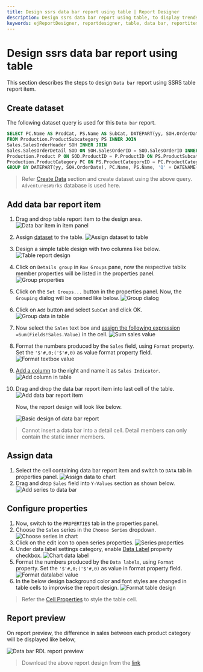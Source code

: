 ```yaml
---
title: Design ssrs data bar report using table | Report Designer
description: Design ssrs data bar report using table, to display trends and changes in data over time with Web Report Designer.
keywords: ejReportDesigner, reportdesigner, table, data bar, reportitem, bold reports, documentation, help, ej, user guide, demo, samples, bold reports, bold reporting
---
```


# Design ssrs data bar report using table

This section describes the steps to design `Data bar` report using SSRS table report item.

## Create dataset

The following dataset query is used for this `Data bar` report.

```sql
SELECT PC.Name AS ProdCat, PS.Name AS SubCat, DATEPART(yy, SOH.OrderDate) AS OrderYear, 'Q' + DATENAME(qq, SOH.OrderDate) AS OrderQtr,SUM(SOD.UnitPrice * SOD.OrderQty) AS Sales
FROM Production.ProductSubcategory PS INNER JOIN
Sales.SalesOrderHeader SOH INNER JOIN
Sales.SalesOrderDetail SOD ON SOH.SalesOrderID = SOD.SalesOrderID INNER JOIN
Production.Product P ON SOD.ProductID = P.ProductID ON PS.ProductSubcategoryID = P.ProductSubcategoryID INNER JOIN
Production.ProductCategory PC ON PS.ProductCategoryID = PC.ProductCategoryID
GROUP BY DATEPART(yy, SOH.OrderDate), PC.Name, PS.Name, 'Q' + DATENAME(qq, SOH.OrderDate), PS.ProductSubcategoryID
```

> Refer [Create Data](./../../../manage-data/dataset/create-an-embedded-dataset/#create-an-embedded-dataset) section and create dataset using the above query. `AdventuresWorks` database is used here.

## Add data bar report item

1. Drag and drop table report item to the design area.
   ![Data bar item in item panel](/static/assets/on-premise/images/report-designer/report-items/data-bar/design/add-table.png '#width=295px')
2. Assign [dataset](./../../../report-items/tablix/assign-data-to-tablix-data-region/#assign-data-from-properties-panel) to the table.
   ![Assign dataset to table](/static/assets/on-premise/images/report-designer/report-items/data-bar/design/assign-data.png '#width=355px')
3. Design a simple table design with two columns like below.
   ![Table report design](/static/assets/on-premise/images/report-designer/report-items/data-bar/design/basic-table-design.png '#width=245px')
4. Click on `Details group` in `Row Groups` pane, now the respective tablix member properties will be listed in the properties panel.
   ![Group properties](/static/assets/on-premise/images/report-designer/report-items/data-bar/design/select-detail-group.png)
5. Click on the `Set Groups...` button in the properties panel. Now, the `Grouping` dialog will be opened like below.
   ![Group dialog](/static/assets/on-premise/images/report-designer/report-items/data-bar/design/group-dialog.png '#width=385px')
6. Click on `Add` button and select `SubCat` and click OK.
   ![Group data in table](/static/assets/on-premise/images/report-designer/report-items/data-bar/design/group-data.png '#width=385px')
7. Now select the `Sales` text box and [assign the following expression](./../../../report-items/tablix/assign-data-to-tablix-data-region/#edit-expression-in-properties-panel) `=Sum(Fields!Sales.Value)` in the cell.
   ![Sum sales value](/static/assets/on-premise/images/report-designer/report-items/data-bar/design/sum-sales-value.png '#width=355px')
8. Format the numbers produced by the `Sales` field, using `Format` property. Set the `'$'#,0;('$'#,0)` as value format property field.
   ![Format textbox value](/static/assets/on-premise/images/report-designer/report-items/data-bar/design/format-sales-value.png '#width=355px')
9. [Add a column](./../../../report-items/tablix/insert-or-delete-a-column-ssrs/#insert-a-column) to the right and name it as `Sales Indicator`.
   ![Add column in table](/static/assets/on-premise/images/report-designer/report-items/data-bar/design/add-column.png '#width=355px')
10. Drag and drop the data bar report item into last cell of the table.
    ![Add data bar report item](/static/assets/on-premise/images/report-designer/report-items/data-bar/design/add-databar.png '#width=355px')

    Now, the report design will look like below.

    ![Basic design of data bar report](/static/assets/on-premise/images/report-designer/report-items/data-bar/design/intial-design.png '#width=385px')

> Cannot insert a data bar into a detail cell. Detail members can only contain the static inner members.

## Assign data

1. Select the cell containing data bar report item and switch to `DATA` tab in properties panel.
   ![Assign data to chart](/static/assets/on-premise/images/report-designer/report-items/data-bar/design/switch-data-assign.png)
2. Drag and drop `Sales` field into `Y-Values` section as shown below.
      ![Add series to data bar](/static/assets/on-premise/images/report-designer/report-items/data-bar/design/assign-series-value.png '#width=385px')

## Configure properties

1. Now, switch to the `PROPERTIES` tab in the properties panel.
2. Choose the `Sales` series in the  `Choose Series` dropdown.
   ![Choose series in chart](/static/assets/on-premise/images/report-designer/report-items/data-bar/design/choose-series.png '#width=385px')
3. Click on the edit icon to open series properties.
   ![Series properties](/static/assets/on-premise/images/report-designer/report-items/data-bar/design/edit-icon.png '#width=385px')
4. Under data label settings category, enable  [Data Label](./../../../report-items/chart/data-label/) property checkbox.
   ![Chart data label](/static/assets/on-premise/images/report-designer/report-items/data-bar/design/enable-data-label.png '#width=385px')
5. Format the numbers produced by the `Data labels`, using `Format` property. Set the `'$'#,0;('$'#,0)` as value in format property field.
   ![Format datalabel value](/static/assets/on-premise/images/report-designer/report-items/data-bar/design/format-values.png '#width=385px')
6. In the below design background color and font styles are changed in table cells to improvise the report design.
   ![Format table design](/static/assets/on-premise/images/report-designer/report-items/data-bar/design/format-report.png '#width=425px')

> Refer the [Cell Properties](./../../../report-items/tablix/cell-properties/#cell-properties) to style the table cell.

## Report preview

On report preview, the difference in sales between each product category will be displayed like below,

![Data bar RDL report preview](/static/assets/on-premise/images/report-designer/report-items/data-bar/design/report-preview.png '#width=455px')

> Download the above report design from the [link](https://github.com/boldreports/resources/tree/master/docs/report-designer/data-bar/design-ssrs-data-bar-using-table.rdl)